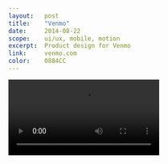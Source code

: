 ```yaml
---
layout:   post
title:    "Venmo"
date:     2014-08-22
scope:    ui/ux, mobile, motion
excerpt:  Product design for Venmo
link:     venmo.com
color:    0884CC
---
```


<video class="tighter" autoplay loop>
    <source src="/images/venmo_slider.webm" type="video/webm">
</video>
